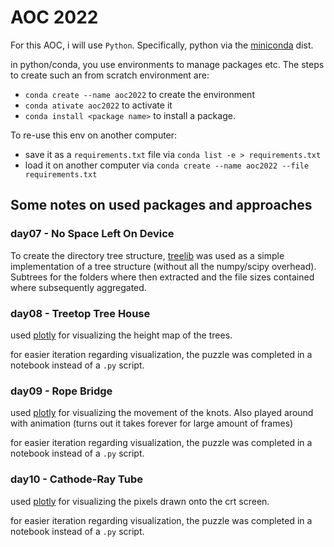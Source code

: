 # AOC 2022

For this AOC, i will use `Python`. Specifically, python via the [miniconda]() dist.

in python/conda, you use environments to manage packages etc. The steps to create such an from scratch environment are:

- `conda create --name aoc2022` to create the environment
- `conda ativate aoc2022` to activate it
- `conda install <package name>` to install a package.

To re-use this env on another computer:
- save it as a `requirements.txt` file via `conda list -e > requirements.txt`
- load it on another computer via `conda create --name aoc2022 --file requirements.txt`

## Some notes on used packages and approaches

### day07 - No Space Left On Device

To create the directory tree structure, [treelib](https://treelib.readthedocs.io/en/latest/) was used as a simple implementation of a tree structure (without all the numpy/scipy overhead). Subtrees for the folders where then extracted and the file sizes contained where subsequently aggregated.

### day08 - Treetop Tree House

used [plotly](https://plotly.com/python/) for visualizing the height map of the trees.

for easier iteration regarding visualization, the puzzle was completed in a notebook instead of a `.py` script.

### day09 - Rope Bridge

used [plotly](https://plotly.com/python/) for visualizing the movement of the knots. Also played around with animation (turns out it takes forever for large amount of frames)

for easier iteration regarding visualization, the puzzle was completed in a notebook instead of a `.py` script.

### day10 - Cathode-Ray Tube

used [plotly](https://plotly.com/python/) for visualizing the pixels drawn onto the crt screen.

for easier iteration regarding visualization, the puzzle was completed in a notebook instead of a `.py` script.
